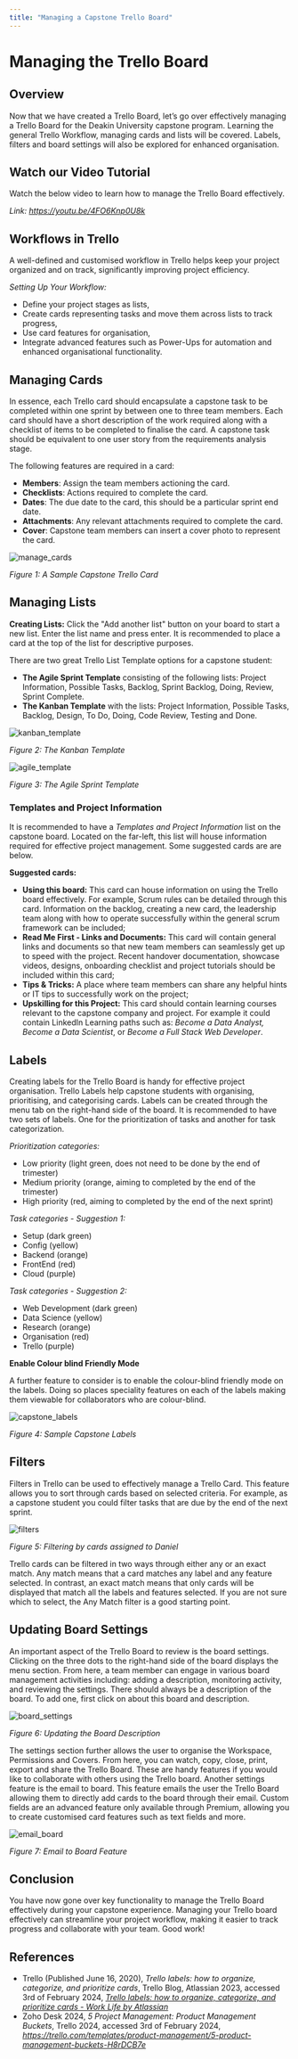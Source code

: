```yaml
---
title: "Managing a Capstone Trello Board"
---
```


# Managing the Trello Board

## Overview 

Now that we have created a Trello Board, let’s go over effectively managing a Trello Board for the Deakin University capstone program. Learning the general Trello Workflow, managing cards and lists will be covered. Labels, filters and board settings will also be explored for enhanced organisation.

## Watch our Video Tutorial

Watch the below video to learn how to manage the Trello Board effectively.

*Link: https://youtu.be/4FO6Knp0U8k*

## Workflows in Trello

A well-defined and customised workflow in Trello helps keep your project organized and on track, significantly improving project efficiency.

*Setting Up Your Workflow:*
- Define your project stages as lists,
- Create cards representing tasks and move them across lists to track progress,
- Use card features for organisation,
- Integrate advanced features such as Power-Ups for automation and enhanced organisational functionality.

## Managing Cards

In essence, each Trello card should encapsulate a capstone task to be completed within one sprint by between one to three team members. Each card should have a short description of the work required along with a checklist of items to be completed to finalise the card. A capstone task should be equivalent to one user story from the requirements analysis stage.

The following features are required in a card:

- **Members**: Assign the team members actioning the card.
- **Checklists**: Actions required to complete the card.
- **Dates**: The due date to the card, this should be a particular sprint end date.
- **Attachments**: Any relevant attachments required to complete the card.
- **Cover**: Capstone team members can insert a cover photo to represent the card.

![manage_cards](../../../../../public/img_trello_training/c3_managecards.png)

_Figure 1: A Sample Capstone Trello Card_

## Managing Lists

**Creating Lists:** Click the "Add another list" button on your board to start a new list. Enter the list name and press enter. It is recommended to place a card at the top of the list for descriptive purposes. 

There are two great Trello List Template options for a capstone student:
- **The Agile Sprint Template** consisting of the following lists: Project Information, Possible Tasks, Backlog, Sprint Backlog, Doing, Review, Sprint Complete.
- **The Kanban Template** with the lists: Project Information, Possible Tasks, Backlog, Design, To Do, Doing, Code Review, Testing and Done.

![kanban_template](../../../../../public/img_trello_training/c3_kanban.png)

_Figure 2: The Kanban Template_

![agile_template](../../../../../public/img_trello_training/c3_agile.png)

_Figure 3: The Agile Sprint Template_

### Templates and Project Information

It is recommended to have a *Templates and Project Information* list on the capstone board. Located on the far-left, this list will house information required for effective project management. Some suggested cards are are below. 

**Suggested cards:**
- **Using this board:** This card can house information on using the Trello board effectively. For example, Scrum rules can be detailed through this card. Information on the backlog, creating a new card, the leadership team along with how to operate successfully within the general scrum framework can be included;
- **Read Me First - Links and Documents:** This card will contain general links and documents so that new team members can seamlessly get up to speed with the project. Recent handover documentation, showcase videos, designs, onboarding checklist and project tutorials should be included within this card;
- **Tips & Tricks:** A place where team members can share any helpful hints or IT tips to successfully work on the project;
- **Upskilling for this Project:** This card should contain learning courses relevant to the capstone company and project. For example it could contain LinkedIn Learning paths such as: *Become a Data Analyst, Become a Data Scientist*, or *Become a Full Stack Web Developer*.

## Labels

Creating labels for the Trello Board is handy for effective project organisation. Trello Labels help capstone students with organising, prioritising, and categorising cards. Labels can be created through the menu tab on the right-hand side of the board. It is recommended to have two sets of labels. One for the prioritization of tasks and another for task categorization.

_Prioritization categories:_

- Low priority (light green, does not need to be done by the end of trimester)
- Medium priority (orange, aiming to completed by the end of the trimester)
- High priority (red, aiming to completed by the end of the next sprint)

_Task categories - Suggestion 1:_

- Setup (dark green)
- Config (yellow)
- Backend (orange)
- FrontEnd (red)
- Cloud (purple)

_Task categories - Suggestion 2:_

- Web Development (dark green)
- Data Science (yellow)
- Research (orange)
- Organisation (red)
- Trello (purple)

**Enable Colour blind Friendly Mode**

A further feature to consider is to enable the colour-blind friendly mode on the labels. Doing so places speciality features on each of the labels making them viewable for collaborators who are colour-blind.

![capstone_labels](../../../../../public/img_trello_training/c3_labels.png)

_Figure 4: Sample Capstone Labels_

## Filters

Filters in Trello can be used to effectively manage a Trello Card. This feature allows you to sort through cards based on selected criteria. For example, as a capstone student you could filter tasks that are due by the end of the next sprint.

![filters](../../../../../public/img_trello_training/c3_filters.png)

_Figure 5: Filtering by cards assigned to Daniel_

Trello cards can be filtered in two ways through either any or an exact match. Any match means that a card matches any label and any feature selected. In contrast, an exact match means that only cards will be displayed that match all the labels and features selected. If you are not sure which to select, the Any Match filter is a good starting point.

## Updating Board Settings

An important aspect of the Trello Board to review is the board settings. Clicking on the three dots to the right-hand side of the board displays the menu section. From here, a team member can engage in various board management activities including: adding a description, monitoring activity, and reviewing the settings. There should always be a description of the board. To add one, first click on about this board and description.

![board_settings](../../../../../public/img_trello_training/c3_boardsettings.png)

_Figure 6: Updating the Board Description_

The settings section further allows the user to organise the Workspace, Permissions and Covers. From here, you can watch, copy, close, print, export and share the Trello Board. These are handy features if you would like to collaborate with others using the Trello board. Another settings feature is the email to board. This feature emails the user the Trello Board allowing them to directly add cards to the board through their email. Custom fields are an advanced feature only available through Premium, allowing you to create customised card features such as text fields and more.

![email_board](../../../../../public/img_trello_training/c3_emailboard.png)

_Figure 7: Email to Board Feature_

## Conclusion

You have now gone over key functionality to manage the Trello Board effectively during your capstone experience. Managing your Trello board effectively can streamline your project workflow, making it easier to track progress and collaborate with your team. Good work! 

## References

- Trello (Published June 16, 2020), _Trello labels: how to organize, categorize, and prioritize cards_, Trello Blog, Atlassian 2023, accessed 3rd of February 2024, _[Trello labels: how to organize, categorize, and prioritize cards - Work Life by Atlassian](https://www.atlassian.com/blog/trello/taco-tuesdays-learning-to-love-labels#:~:text=More%20Quick%20Tips%20For%20Using%20Trello%20Labels%201,which%20you%20would%20like%20to%20filter.%20More%20items)_
- Zoho Desk 2024, _5 Project Management: Product Management Buckets_, Trello 2024, accessed 3rd of February 2024, *https://trello.com/templates/product-management/5-product-management-buckets-H8rDCB7e*




